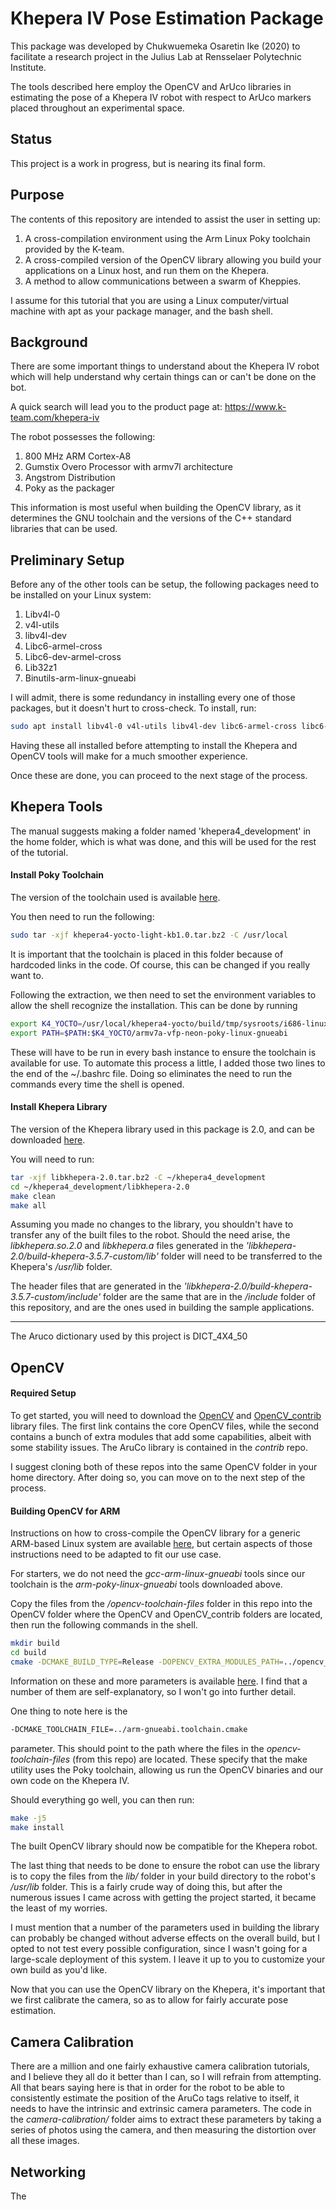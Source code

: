 # Khepera IV Pose Estimation Package

This package was developed by Chukwuemeka Osaretin Ike (2020) to facilitate a research project in the Julius Lab at Rensselaer Polytechnic Institute.

The tools described here employ the OpenCV and ArUco libraries in estimating the pose of a Khepera IV robot with respect to ArUco markers placed throughout an experimental space.

## Status
This project is a work in progress, but is nearing its final form.

## Purpose
The contents of this repository are intended to assist the user in setting up:
1. A cross-compilation environment using the Arm Linux Poky toolchain provided by the K-team.
2. A cross-compiled version of the OpenCV library allowing you build your applications on a Linux host, and run them on the Khepera.
3. A method to allow communications between a swarm of Kheppies.

I assume for this tutorial that you are using a Linux computer/virtual machine with apt as your package manager, and the bash shell.

## Background
There are some important things to understand about the Khepera IV robot which will help understand why certain things can or can't be done on the bot.

A quick search will lead you to the product page at:
 https://www.k-team.com/khepera-iv
 <div align="center"></div>

The robot possesses the following:
1. 800 MHz ARM Cortex-A8
2. Gumstix Overo Processor with armv7l architecture
3. Angstrom Distribution
4. Poky as the packager

This information is most useful when building the OpenCV library, as it determines the GNU toolchain and the versions of the C++ standard libraries that can be used.

## Preliminary Setup
Before any of the other tools can be setup, the following packages need to be installed on your Linux system:
1. Libv4l-0
2. v4l-utils
3. libv4l-dev
4. Libc6-armel-cross
5. Libc6-dev-armel-cross
6. Lib32z1
7. Binutils-arm-linux-gnueabi

I will admit, there is some redundancy in installing every one of those packages, but it doesn't hurt to cross-check. To install, run:
```bash
sudo apt install libv4l-0 v4l-utils libv4l-dev libc6-armel-cross libc6-dev-armel-cross lib32z1 binutils-arm-linux-gnueabi
```
Having these all installed before attempting to install the Khepera and OpenCV tools will make for a much smoother experience.

Once these are done, you can proceed to the next stage of the process.

## Khepera Tools
The manual suggests making a folder named 'khepera4_development' in the home folder, which is what was done, and this will be used for the rest of the tutorial.

#### Install Poky Toolchain
The version of the toolchain used is available [here](http://ftp.k-team.com/KheperaIV/software/Gumstix%20COM%20P/light%20tools/).

You then need to run the following:
```bash
sudo tar -xjf khepera4-yocto-light-kb1.0.tar.bz2 -C /usr/local
```
It is important that the toolchain is placed in this folder because of hardcoded links in the code. Of course, this can be changed if you really want to.

Following the extraction, we then need to set the environment variables to allow the shell recognize the installation. This can be done by running
```bash
export K4_YOCTO=/usr/local/khepera4-yocto/build/tmp/sysroots/i686-linux/usr/bin
export PATH=$PATH:$K4_YOCTO/armv7a-vfp-neon-poky-linux-gnueabi
```
These will have to be run in every bash instance to ensure the toolchain is available for use. To automate this process a little, I added those two lines to the end of the ~/.bashrc file. Doing so eliminates the need to run the commands every time the shell is opened.

#### Install Khepera Library
The version of the Khepera library used in this package is 2.0, and can be downloaded
[here](http://ftp.k-team.com/KheperaIV/software/Gumstix%20COM/library/).

You will need to run:
```bash
tar -xjf libkhepera-2.0.tar.bz2 -C ~/khepera4_development
cd ~/khepera4_development/libkhepera-2.0
make clean
make all
```
Assuming you made no changes to the library, you shouldn't have to transfer any of the built files to the robot. Should the need arise, the *libkhepera.so.2.0* and *libkhepera.a* files generated in the *'libkhepera-2.0/build-khepera-3.5.7-custom/lib'* folder will need to be transferred to the Khepera's */usr/lib* folder.

The header files that are generated in the *'libkhepera-2.0/build-khepera-3.5.7-custom/include'* folder are the same that are in the */include* folder of this repository, and are the ones used in building the sample applications.

***

The Aruco dictionary used by this project is DICT_4X4_50


## OpenCV
#### Required Setup
To get started, you will need to download the [OpenCV](https://github.com/opencv/opencv) and [OpenCV_contrib](https://github.com/opencv/opencv_contrib) library files. The first link contains the core OpenCV files, while the second contains a bunch of extra modules that add some capabilities, albeit with some stability issues. The AruCo library is contained in the *contrib* repo.

I suggest cloning both of these repos into the same OpenCV folder in your home directory. After doing so, you can move on to the next step of the process.

#### Building OpenCV for ARM
Instructions on how to cross-compile the OpenCV library for a generic ARM-based Linux system are available [here](
https://docs.opencv.org/2.4/doc/tutorials/introduction/crosscompilation/arm_crosscompile_with_cmake.html), but certain aspects of those instructions need to be adapted to fit our use case.

For starters, we do not need the *gcc-arm-linux-gnueabi* tools since our toolchain is the *arm-poky-linux-gnueabi* tools downloaded above.

Copy the files from the */opencv-toolchain-files* folder in this repo into the OpenCV folder where the OpenCV and OpenCV_contrib folders are located, then run the following commands in the shell.

```bash
mkdir build
cd build
cmake -DCMAKE_BUILD_TYPE=Release -DOPENCV_EXTRA_MODULES_PATH=../opencv_contrib/modules/aruco -DOPENCV_ENABLE_CXX11=OFF -DSOFTFP=ON -DBUILD_TESTS=OFF -DBUILD_EXAMPLES=OFF -DCMAKE_TOOLCHAIN_FILE=../arm-gnueabi.toolchain.cmake -DBUILD_OPENCV_PYTHON=OFF ../opencv
```
Information on these and more parameters is available [here](https://github.com/opencv/opencv/blob/master/CMakeLists.txt). I find that a number of them are self-explanatory, so I won't go into further detail.

One thing to note here is the
```bash
-DCMAKE_TOOLCHAIN_FILE=../arm-gnueabi.toolchain.cmake
```
parameter. This should point to the path where the files in the *opencv-toolchain-files* (from this repo) are located. These specify that the make utility uses the Poky toolchain, allowing us run the OpenCV binaries and our own code on the Khepera IV.

Should everything go well, you can then run:
```bash
make -j5
make install
```

The built OpenCV library should now be compatible for the Khepera robot.

The last thing that needs to be done to ensure the robot can use the library is to copy the files from the *lib/* folder in your build directory to the robot's */usr/lib* folder. This is a fairly crude way of doing this, but after the numerous issues I came across with getting the project started, it became the least of my worries.

I must mention that a number of the parameters used in building the library can probably be changed without adverse effects on the overall build, but I opted to not test every possible configuration, since I wasn't going for a large-scale deployment of this system. I leave it up to you to customize your own build as you'd like.

Now that you can use the OpenCV library on the Khepera, it's important that we first calibrate the camera, so as to allow for fairly accurate pose estimation.

## Camera Calibration
There are a million and one fairly exhaustive camera calibration tutorials, and I believe they all do it better than I can, so I will refrain from attempting. All that bears saying here is that in order for the robot to be able to consistently estimate the position of the AruCo tags relative to itself, it needs to have the intrinsic and extrinsic camera parameters. The code in the *camera-calibration/* folder aims to extract these parameters by taking a series of photos using the camera, and then measuring the distortion over all these images.

## Networking
The
